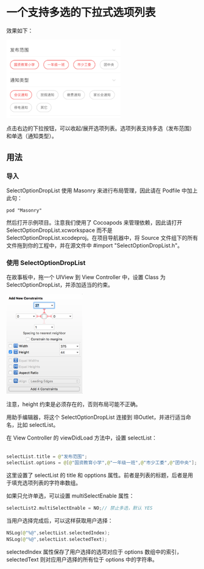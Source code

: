 # 一个支持多选的下拉式选项列表

效果如下：

<img src="1.png" width="300"/>

点击右边的下拉按钮，可以收起/展开选项列表。选项列表支持多选（发布范围）和单选（通知类型）。

## 用法

### 导入

SelectOptionDropList 使用 Masonry 来进行布局管理，因此请在 Podfile 中加上此句：

	pod "Masonry"

然后打开示例项目。注意我们使用了 Cocoapods 来管理依赖，因此请打开 SelectOptionDropList.xcworkspace 而不是 SelectOptionDropList.xcodeproj。在项目导航器中，将 Source 文件组下的所有文件拖到你的工程中，并在源文件中 #import "SelectOptionDropList.h"。

### 使用 SelectOptionDropList

在故事板中，拖一个 UIView 到 View Controller 中，设置 Class 为 SelectOptionDropList，并添加适当的约束。

<img src="2.png" width="200"/>

注意，height 约束是必须存在的，否则布局可能不正确。

用助手编辑器，将这个 SelectOptionDropList 连接到 IBOutlet，并进行适当命名，比如 selectList。

在 View Controller 的 viewDidLoad 方法中，设置 selectList：

```swift

selectList.title = @"发布范围";
selectList.options = @[@"国资教育小学",@"一年级一班",@"市少工委",@"团中央"];
```

这里设置了 selectList 的 title 和 opptions 属性。前者是列表的标题，后者是用于填充选项列表的字符串数组。

如果只允许单选，可以设置 multiSelectEnable 属性：

```swift
selectList2.multiSelectEnable = NO;// 禁止多选，默认 YES
```

当用户选择完成后，可以这样获取用户选择：

```swift
NSLog(@"%@",selectList.selectedIndex);
NSLog(@"%@",selectList.selectedText);
```

selectedIndex 属性保存了用户选择的选项对应于 options 数组中的索引，selectedText 则对应用户选择的所有位于 options 中的字符串。




